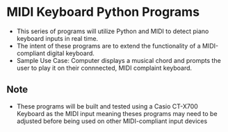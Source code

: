 # MIDI Keyboard Python Programs
- This series of programs will utilize Python and MIDI to detect piano keyboard inputs in real time.
- The intent of these programs are to extend the functionality of a MIDI-compliant digital keyboard.
- Sample Use Case: Computer displays a musical chord and prompts the user to play it on their connnected, MIDI complaint keyboard. 

## Note
- These programs will be built and tested using a Casio CT-X700 Keyboard as the MIDI input meaning theses programs may need to be adjusted before being used on other MIDI-compliant input devices